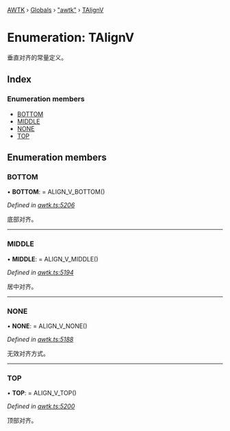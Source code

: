 [AWTK](../README.md) › [Globals](../globals.md) › ["awtk"](../modules/_awtk_.md) › [TAlignV](_awtk_.talignv.md)

# Enumeration: TAlignV

垂直对齐的常量定义。

## Index

### Enumeration members

* [BOTTOM](_awtk_.talignv.md#bottom)
* [MIDDLE](_awtk_.talignv.md#middle)
* [NONE](_awtk_.talignv.md#none)
* [TOP](_awtk_.talignv.md#top)

## Enumeration members

###  BOTTOM

• **BOTTOM**: =  ALIGN_V_BOTTOM()

*Defined in [awtk.ts:5206](https://github.com/zlgopen/awtk-binding/blob/066f953/tools/code_gen/js/output/awtk.ts#L5206)*

底部对齐。

___

###  MIDDLE

• **MIDDLE**: =  ALIGN_V_MIDDLE()

*Defined in [awtk.ts:5194](https://github.com/zlgopen/awtk-binding/blob/066f953/tools/code_gen/js/output/awtk.ts#L5194)*

居中对齐。

___

###  NONE

• **NONE**: =  ALIGN_V_NONE()

*Defined in [awtk.ts:5188](https://github.com/zlgopen/awtk-binding/blob/066f953/tools/code_gen/js/output/awtk.ts#L5188)*

无效对齐方式。

___

###  TOP

• **TOP**: =  ALIGN_V_TOP()

*Defined in [awtk.ts:5200](https://github.com/zlgopen/awtk-binding/blob/066f953/tools/code_gen/js/output/awtk.ts#L5200)*

顶部对齐。
